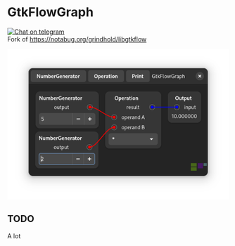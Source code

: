 # GtkFlowGraph
[![Chat on telegram](https://img.shields.io/badge/chat-on%20telegram-0088cc.svg)](http://t.me/codefaq)  
Fork of https://notabug.org/grindhold/libgtkflow

![Screenshot](./result.png)

## TODO

A lot